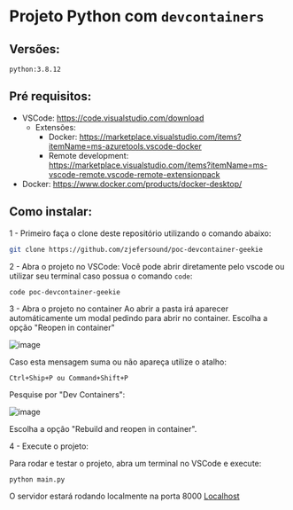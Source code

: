 # Projeto Python com ```devcontainers```

## Versões:
```python:3.8.12```

## Pré requisitos:
- VSCode: https://code.visualstudio.com/download
  - Extensões:
    - Docker: https://marketplace.visualstudio.com/items?itemName=ms-azuretools.vscode-docker
    - Remote development: https://marketplace.visualstudio.com/items?itemName=ms-vscode-remote.vscode-remote-extensionpack
- Docker: https://www.docker.com/products/docker-desktop/

##  Como instalar:

1 - Primeiro faça o clone deste repositório utilizando o comando abaixo:

```bash
git clone https://github.com/zjefersound/poc-devcontainer-geekie
```

2 - Abra o projeto no VSCode:
Você pode abrir diretamente pelo vscode ou utilizar seu terminal caso possua o comando ```code```:

```bash
code poc-devcontainer-geekie
```

3 - Abra o projeto no container 
Ao abrir a pasta irá aparecer automáticamente um modal pedindo para abrir no container. Escolha a opção "Reopen in container"

![image](https://github.com/zjefersound/poc-devcontainer-geekie/assets/62676057/8d37eae8-d723-4fb9-9be2-d420b02d52be)

Caso esta mensagem suma ou não apareça utilize o atalho:
```
Ctrl+Ship+P ou Command+Shift+P
```
Pesquise por "Dev Containers":

![image](https://github.com/zjefersound/poc-devcontainer-geekie/assets/62676057/f2848dcb-3e02-4ae6-b557-5feb489b8203)

Escolha a opção "Rebuild and reopen in container".

4 - Execute o projeto: 

Para rodar e testar o projeto, abra um terminal no VSCode e execute:
```
python main.py
```

O servidor estará rodando localmente na porta 8000
[Localhost](http://localhost:8000/)

